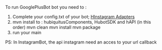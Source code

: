 

To run GooglePlusBot bot you need to : 

1. Complete your config.txt of your bot; [HInstagram Adapters](https://github.com/maniadel/hubiquitus4java/blob/master/doc/HubotsdkAdapters.md) 
2. mvn install to : hubiquitusComponents, HubotSDK and hAPI  (in this order)
         mvn clean 
         mvn install
         mvn package
5. run your main 

PS: In InstagramBot, the api instagram need an acces to your url callback 


